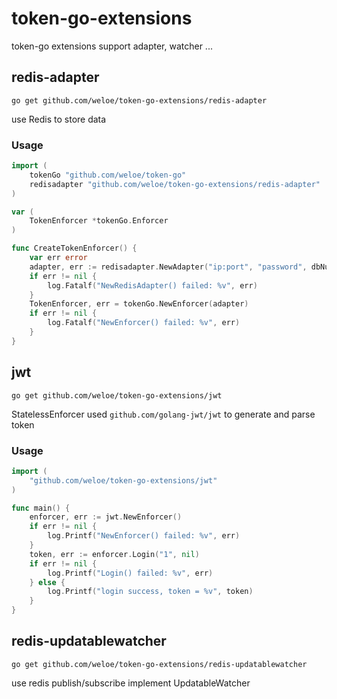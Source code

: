 # token-go-extensions
token-go extensions support adapter, watcher ...

## redis-adapter
`go get github.com/weloe/token-go-extensions/redis-adapter`

use Redis to store data

### Usage
```go
import (
    tokenGo "github.com/weloe/token-go"
    redisadapter "github.com/weloe/token-go-extensions/redis-adapter"
)

var (
    TokenEnforcer *tokenGo.Enforcer
)

func CreateTokenEnforcer() {
    var err error
    adapter, err := redisadapter.NewAdapter("ip:port", "password", dbNum)
    if err != nil {
        log.Fatalf("NewRedisAdapter() failed: %v", err)
    }
    TokenEnforcer, err = tokenGo.NewEnforcer(adapter)
    if err != nil {
        log.Fatalf("NewEnforcer() failed: %v", err)
    }
}
```
## jwt
`go get github.com/weloe/token-go-extensions/jwt`

StatelessEnforcer used `github.com/golang-jwt/jwt` to generate and parse token

### Usage
```go
import (
    "github.com/weloe/token-go-extensions/jwt"
)

func main() {
    enforcer, err := jwt.NewEnforcer()
	if err != nil {
		log.Printf("NewEnforcer() failed: %v", err)
	}
	token, err := enforcer.Login("1", nil)
	if err != nil {
		log.Printf("Login() failed: %v", err)
	} else {
		log.Printf("login success, token = %v", token)
	}
}
```

## redis-updatablewatcher
`go get github.com/weloe/token-go-extensions/redis-updatablewatcher`

use redis publish/subscribe implement UpdatableWatcher

